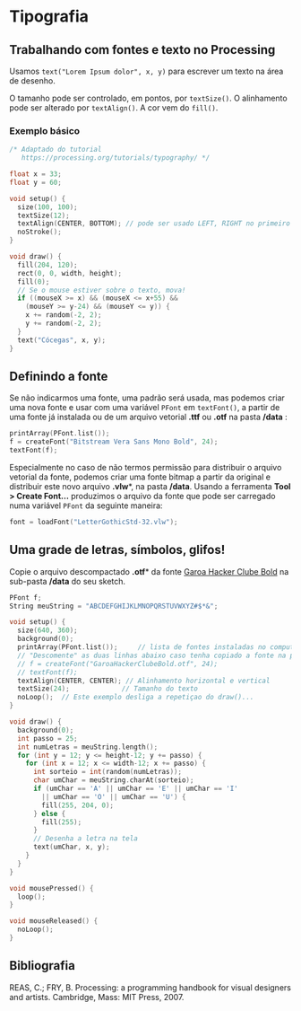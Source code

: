 # Tipografia

## Trabalhando com fontes e texto no Processing

Usamos `text("Lorem Ipsum dolor", x, y)` para escrever um texto na área de desenho.

O tamanho pode ser controlado, em pontos, por `textSize()`. O alinhamento pode ser alterado por `textAlign()`. A cor vem do `fill()`.

### Exemplo básico

```pde
/* Adaptado do tutorial
   https://processing.org/tutorials/typography/ */

float x = 33;
float y = 60;

void setup() {
  size(100, 100);
  textSize(12);
  textAlign(CENTER, BOTTOM); // pode ser usado LEFT, RIGHT no primeiro parâmetro e CENTER ou TOP no segundo
  noStroke();
}

void draw() {
  fill(204, 120);
  rect(0, 0, width, height);
  fill(0);
  // Se o mouse estiver sobre o texto, mova!
  if ((mouseX >= x) && (mouseX <= x+55) &&
    (mouseY >= y-24) && (mouseY <= y)) {
    x += random(-2, 2);
    y += random(-2, 2);
  }
  text("Cócegas", x, y);
}
```

## Definindo a fonte

Se não indicarmos uma fonte, uma padrão será usada, mas podemos criar uma nova fonte e usar com uma variável `PFont` em `textFont()`, a partir de uma fonte já instalada ou de um arquivo vetorial **.ttf** ou **.otf** na pasta **/data** :

```pde
printArray(PFont.list());
f = createFont("Bitstream Vera Sans Mono Bold", 24);
textFont(f);
```

Especialmente no caso de não termos permissão para distribuir o arquivo vetorial da fonte, podemos criar uma fonte bitmap a partir da original e distribuir este novo arquivo **.vlw***, na pasta **/data**. Usando a ferramenta **Tool > Create Font...** produzimos o arquivo da fonte que pode ser carregado numa variável `PFont` da seguinte maneira:

```pde
font = loadFont("LetterGothicStd-32.vlw");
```

## Uma grade de letras, símbolos, glifos!

Copie o arquivo descompactado **.otf*** da fonte [Garoa Hacker Clube Bold](https://garoa.net.br/wiki/Fonte_Garoa_Hacker_Clube_Bold) na sub-pasta **/data** do seu sketch.

```pde
PFont f;
String meuString = "ABCDEFGHIJKLMNOPQRSTUVWXYZ#$*&";

void setup() {
  size(640, 360);
  background(0);
  printArray(PFont.list());     // lista de fontes instaladas no computador
  // "Descomente" as duas linhas abaixo caso tenha copiado a fonte na pasta /data
  // f = createFont("GaroaHackerClubeBold.otf", 24); 
  // textFont(f);
  textAlign(CENTER, CENTER); // Alinhamento horizontal e vertical
  textSize(24);             // Tamanho do texto
  noLoop();  // Este exemplo desliga a repetiçao do draw()...
}

void draw() {
  background(0);
  int passo = 25;
  int numLetras = meuString.length(); 
  for (int y = 12; y <= height-12; y += passo) {
    for (int x = 12; x <= width-12; x += passo) {
      int sorteio = int(random(numLetras));
      char umChar = meuString.charAt(sorteio);
      if (umChar == 'A' || umChar == 'E' || umChar == 'I'
        || umChar == 'O' || umChar == 'U') {
        fill(255, 204, 0);
      } else {
        fill(255);
      }
      // Desenha a letra na tela
      text(umChar, x, y);
    }
  }
}

void mousePressed() {
  loop();
}

void mouseReleased() {
  noLoop();
}
```

## Bibliografia

REAS, C.; FRY, B. Processing: a programming handbook for visual designers and artists. Cambridge, Mass: MIT Press, 2007. 
